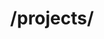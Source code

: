 ---
title: /projects/
position_number: 1.0
type: post
description: Получить список проектов
parameters:
  - name: sites
    content: Массив фильтрации
  - name: keywords
    content: Массив ключевых слов
  - name: start_from
    content: Получить проекты новее определенного id
content_markdown: |-
  Возвращает массив проектов относительно параметров фильтрации, если параметры фильтрации не указаны то возвращает 100 последних проектов

  Этот вызов вернет максимум 100 проектов
  {: .info }
left_code_blocks:
  - code_block: |-
      <?php
      $base = 'https://api.jobned.com/v1';
      $ch = curl_init($base . '/projects/');
      $token = 'as214SY@Jlsa<Safak';
      $data = array(
        "sites" => [ // массивы фильтрации по биржам, категориям, бюджетам
            [
              "id" => 1, // id биржи
              "cat" => [1], // массив id картегорий
              "subcat" => [30,45], // массив id подкатегорий (Указывайте только подкатегории которые не входят в категории выше)
            ],
            [
              "id" => 2, // id биржи
              "budgets" => [ // массив фильтрации по бюджетам (ипользуется валюта биржи)
              "budget" => 300, // бюджет от
              "budget_to" => 1500, // бюджет до
              "budget_per_hour" => 15, // бюджет в час от
              "budget_per_hour_to" => 2000, // бюджет в час до
              "price_per_symbol" => 10 // бюджет за 1000 знаков (только для контентных бирж)
            ]
          ]
        ],
        "keywords" => ["html", "web"], // массив с ключевыми словами или словосочетаниями
        "start_from" => 1622644515080 // получить проекты новее id в таком случае массив будет построен от старых к новым
      );
      $data_string = json_encode($data);
      curl_setopt($ch, CURLOPT_RETURNTRANSFER, 1);
      curl_setopt($ch, CURLOPT_FOLLOWLOCATION, 1);
      curl_setopt($ch, CURLOPT_CUSTOMREQUEST, "POST");
      curl_setopt($ch, CURLOPT_POSTFIELDS, $data_string);
      curl_setopt($ch, CURLOPT_HEADER, false);
      curl_setopt($ch, CURLOPT_SSL_VERIFYPEER, false);
      curl_setopt($ch, CURLOPT_SSL_VERIFYHOST, false);
      $authorization = 'Authorization: Bearer ' . $token;
      curl_setopt($ch, CURLOPT_HTTPHEADER, array($authorization));
      $responce = curl_exec($ch);
      curl_close($ch);
      $responce = json_decode($responce, true);
      var_dump($responce);
      ?>
    title: Пример запроса php
    language: php
right_code_blocks:
  - code_block: |2-
      [
        {
          "id": "1622729542595",
          "name": "MVP product using Betfair API",
          "text": "I'm looking for someone who can build an MVP product which uses the Betfair API. The product would be a web app that uses the Betfair API to obtain odds and then add to betslip in betfair to place the bets. First off I need to know if my idea is viable and can be achieved. Then to build an MVP to test it works.",
          "budgets": {
            "budget": "1000",
            "budget_to": "0",
            "budget_per_hour": "0",
            "budget_per_hour_to": "0",
            "price_per_symbol": "0"
          },
          "website": {
            "id": "8",
            "name": "Upwork.com",
            "logo": "https://jobned.com/img/sites/upwork.png",
            "currency": "$",
            "category": {
                "id": "74",
                "name": "Web, Mobile & Software Dev",
                "subcategory": {
                    "id": "1188",
                    "name": "Full Stack Development"
                }
            }
          },
          "link": "https://jobned.com/link/aHR0cHM6Ly93d3cudXB3b3JrLmNvbS9qb2JzL01WUC1wcm9kdWN0LXVzaW5nLUJldGZhaXItQVBJXyU3RTAxYjkzNTJhNTUxZTJjZWVmZj9zb3VyY2U9cnNz",
          "timestamp": "1622729542"
        },
        {
          "id": "1622729477629",
          "name": "A product company is looking for a permanent React frontend developer",
          "text": "Codedo Limited is a provider of video streaming, transcoding, processing, live composition, storage and delivery solutions. We are looking for a React developer to extend our core team. Primary responsibility is the extension and continued development of a club sound-oriented product that we co-own, the product has ample venture backing and lots of traction. Initial tasks will consist of building out a React frontend for an Electron.js application (no Electron-specific skills needed), continuing with development of fan web interface.",
          "budgets": {
            "budget": "0",
            "budget_to": "0",
            "budget_per_hour": "25",
            "budget_per_hour_to": "45",
            "price_per_symbol": "0"
          },
          "website": {
            "id": "8",
            "name": "Upwork.com",
            "logo": "https://jobned.com/img/sites/upwork.png",
            "currency": "$",
            "category": {
                "id": "74",
                "name": "Web, Mobile & Software Dev",
                "subcategory": {
                    "id": "1186",
                    "name": "Front-End Development"
                }
            }
          },
          "link": "https://jobned.com/link/aHR0cHM6Ly93d3cudXB3b3JrLmNvbS9qb2JzL3Byb2R1Y3QtY29tcGFueS1sb29raW5nLWZvci1wZXJtYW5lbnQtUmVhY3QtZnJvbnRlbmQtZGV2ZWxvcGVyXyU3RTAxMmRiYjdlYTg4OGQyY2FlOD9zb3VyY2U9cnNz",
          "timestamp": "1622729477"
        },
      ]
    title: Response
    language: json
  - code_block: |2-
      {
        "error": "Projects not found"
      }
    title: Error
    language: json
---